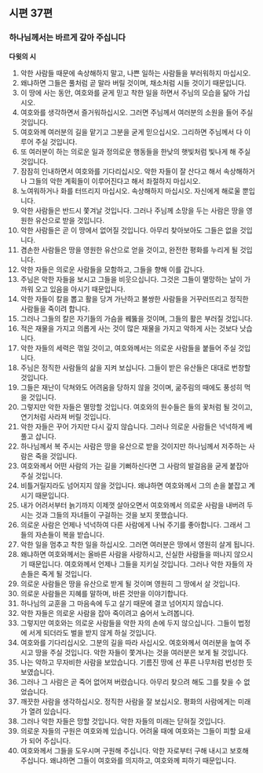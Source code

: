## 시편 37편

### 하나님께서는 바르게 갚아 주십니다
**다윗의 시**
1. 악한 사람들 때문에 속상해하지 말고, 나쁜 일하는 사람들을 부러워하지 마십시오.
2. 왜냐하면 그들은 풀처럼 곧 말라 버릴 것이며, 채소처럼 시들 것이기 때문입니다.
3. 이 땅에 사는 동안, 여호와를 굳게 믿고 착한 일을 하면서 주님의 모습을 닮아 가십시오.
4. 여호와를 생각하면서 즐거워하십시오. 그러면 주님께서 여러분의 소원을 들어 주실 것입니다.
5. 여호와께 여러분의 길을 맡기고 그분을 굳게 믿으십시오. 그리하면 주님께서 다 이루어 주실 것입니다.
6. 또 여러분이 하는 의로운 일과 정의로운 행동들을 한낮의 햇빛처럼 빛나게 해 주실 것입니다.
7. 잠잠히 인내하면서 여호와를 기다리십시오. 악한 자들이 잘 산다고 해서 속상해하거나 그들의 악한 계획들이 이루어진다고 해서 좌절하지 마십시오.
8. 노여워하거나 화를 터뜨리지 마십시오. 속상해하지 마십시오. 자신에게 해로울 뿐입니다.
9. 악한 사람들은 반드시 쫓겨날 것입니다. 그러나 주님께 소망을 두는 사람은 땅을 영원한 유산으로 받을 것입니다.
10. 악한 사람들은 곧 이 땅에서 없어질 것입니다. 아무리 찾아보아도 그들은 없을 것입니다.
11. 겸손한 사람들은 땅을 영원한 유산으로 얻을 것이고, 완전한 평화를 누리게 될 것입니다.
12. 악한 자들은 의로운 사람들을 모함하고, 그들을 향해 이를 갑니다.
13. 주님은 악한 자들을 보시고 그들을 비웃으십니다. 그것은 그들이 멸망하는 날이 가까워 오고 있음을 아시기 때문입니다.
14. 악한 자들이 칼을 뽑고 활을 당겨 가난하고 불쌍한 사람들을 거꾸러뜨리고 정직한 사람들을 죽이려 합니다.
15. 그러나 그들의 칼은 자기들의 가슴을 꿰뚫을 것이며, 그들의 활은 부러질 것입니다.
16. 적은 재물을 가지고 의롭게 사는 것이 많은 재물을 가지고 악하게 사는 것보다 낫습니다.
17. 악한 자들의 세력은 꺾일 것이고, 여호와께서는 의로운 사람들을 붙들어 주실 것입니다.
18. 주님은 정직한 사람들의 삶을 지켜 보십니다. 그들이 받은 유산들은 대대로 번창할 것입니다.
19. 그들은 재난이 닥쳐와도 어려움을 당하지 않을 것이며, 굶주림의 때에도 풍성히 먹을 것입니다.
20. 그렇지만 악한 자들은 멸망할 것입니다. 여호와의 원수들은 들의 꽃처럼 될 것이고, 연기처럼 사라져 버릴 것입니다.
21. 악한 자들은 꾸어 가지만 다시 갚지 않습니다. 그러나 의로운 사람들은 넉넉하게 베풀고 삽니다.
22. 하나님께서 복 주시는 사람은 땅을 유산으로 받을 것이지만 하나님께서 저주하는 사람은 죽을 것입니다.
23. 여호와께서 어떤 사람의 가는 길을 기뻐하신다면 그 사람의 발걸음을 굳게 붙잡아 주실 것입니다.
24. 비틀거릴지라도 넘어지지 않을 것입니다. 왜냐하면 여호와께서 그의 손을 붙잡고 계시기 때문입니다.
25. 내가 어려서부터 늙기까지 이제껏 살아오면서 여호와께서 의로운 사람을 내버려 두시는 것과 그들의 자녀들이 구걸하는 것을 보지 못했습니다.
26. 의로운 사람은 언제나 넉넉하여 다른 사람에게 나눠 주기를 좋아합니다. 그래서 그들의 자손들이 복을 받습니다.
27. 악한 일을 멈추고 착한 일을 하십시오. 그러면 여러분은 땅에서 영원히 살게 됩니다.
28. 왜냐하면 여호와께서는 올바른 사람을 사랑하시고, 신실한 사람들을 떠나지 않으시기 때문입니다. 여호와께서 언제나 그들을 지키실 것입니다. 그러나 악한 자들의 자손들은 죽게 될 것입니다.
29. 의로운 사람들은 땅을 유산으로 받게 될 것이며 영원히 그 땅에서 살 것입니다.
30. 의로운 사람들은 지혜를 말하며, 바른 것만을 이야기합니다.
31. 하나님의 교훈을 그 마음속에 두고 살기 때문에 결코 넘어지지 않습니다.
32. 악한 자들은 의로운 사람을 잡아 죽이려고 숨어서 노려봅니다.
33. 그렇지만 여호와는 의로운 사람들을 악한 자의 손에 두지 않으십니다. 그들이 법정에 서게 되더라도 벌을 받지 않게 하실 것입니다.
34. 여호와를 기다리십시오. 그분의 길을 따라 사십시오. 여호와께서 여러분을 높여 주시고 땅을 주실 것입니다. 악한 자들이 쫓겨나는 것을 여러분은 보게 될 것입니다.
35. 나는 악하고 무자비한 사람을 보았습니다. 기름진 땅에 선 푸른 나무처럼 번성한 듯 보였습니다.
36. 그러나 그 사람은 곧 죽어 없어져 버렸습니다. 아무리 찾으려 해도 그를 찾을 수 없었습니다.
37. 깨끗한 사람을 생각하십시오. 정직한 사람을 잘 보십시오. 평화의 사람에게는 미래가 열려 있습니다.
38. 그러나 악한 자들은 망할 것입니다. 악한 자들의 미래는 닫혀질 것입니다.
39. 의로운 자들의 구원은 여호와께 있습니다. 어려울 때에 여호와는 그들이 피할 요새가 되어 주십니다.
40. 여호와께서 그들을 도우시며 구원해 주십니다. 악한 자로부터 구해 내시고 보호해 주십니다. 왜냐하면 그들이 여호와를 의지하고, 여호와께 피하기 때문입니다.
